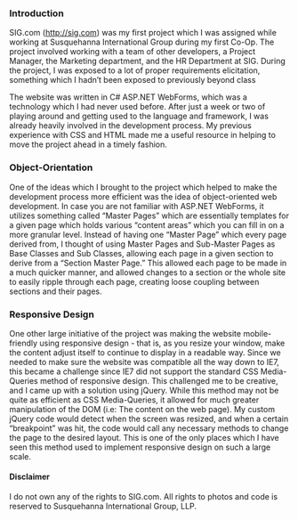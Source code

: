 ### Introduction
SIG.com (http://sig.com) was my first project which I was assigned while working at Susquehanna International Group during my first Co-Op.  The project involved working with a team of other developers, a Project Manager, the Marketing department, and the HR Department at SIG.  During the project, I was exposed to a lot of proper requirements elicitation, something which I hadn’t been exposed to previously beyond class

The website was written in C# ASP.NET WebForms, which was a technology which I had never used before.  After just a week or two of playing around and getting used to the language and framework, I was already heavily involved in the development process.  My previous experience with CSS and HTML made me a useful resource in helping to move the project ahead in a timely fashion.

### Object-Orientation
One of the ideas which I brought to the project which helped to make the development process more efficient was the idea of object-oriented web development.  In case you are not familiar with ASP.NET WebForms, it utilizes something called “Master Pages” which are essentially templates for a given page which holds various “content areas” which you can fill in on a more granular level.  Instead of having one “Master Page” which every page derived from, I thought of using Master Pages and Sub-Master Pages as Base Classes and Sub Classes, allowing each page in a given section to derive from a “Section Master Page.” This allowed each page to be made in a much quicker manner, and allowed changes to a section or the whole site to easily ripple through each page, creating loose coupling between sections and their pages.

### Responsive Design
One other large initiative of the project was making the website mobile-friendly using responsive design - that is, as you resize your window, make the content adjust itself to continue to display in a readable way.  Since we needed to make sure the website was compatible all the way down to IE7, this became a challenge since IE7 did not support the standard CSS Media-Queries method of responsive design.  This challenged me to be creative, and I came up with a solution using jQuery.  While this method may not be quite as efficient as CSS Media-Queries, it allowed for much greater manipulation of the DOM (i.e: The content on the web page).  My custom jQuery code would detect when the screen was resized, and when a certain “breakpoint” was hit, the code would call any necessary methods to change the page to the desired layout.  This is one of the only places which I have seen this method used to implement responsive design on such a large scale.

#### Disclaimer
I do not own any of the rights to SIG.com.  All rights to photos and code is reserved to Susquehanna International Group, LLP.
